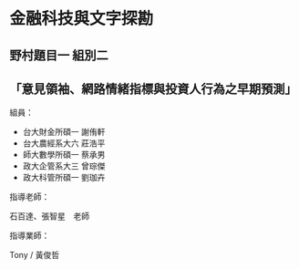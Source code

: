 # 金融科技與文字探勘
## 野村題目一 組別二
## 「意見領袖、網路情緒指標與投資人行為之早期預測」

組員：
* 台大財金所碩一  謝侑軒
* 台大農經系大六  莊浩平
* 師大數學所碩一  蔡承男
* 政大企管系大三  曾琮傑
* 政大科管所碩一  劉珈卉

指導老師：

石百達、張智星　老師

指導業師：

Tony / 黃俊哲
